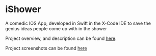 # iShower
A comedic IOS App, developed in Swift in the X-Code IDE to save the genius ideas people come up with in the shower

Project overview, and description can be found [here](https://github.com/s3wasser/iShower/blob/master/iShower%20Application%20Overview.pdf).

Project screenshots can be found [here](https://github.com/s3wasser/iShower/blob/master/iShower%20Application%20UI:Prototype%20Images.pdf)
